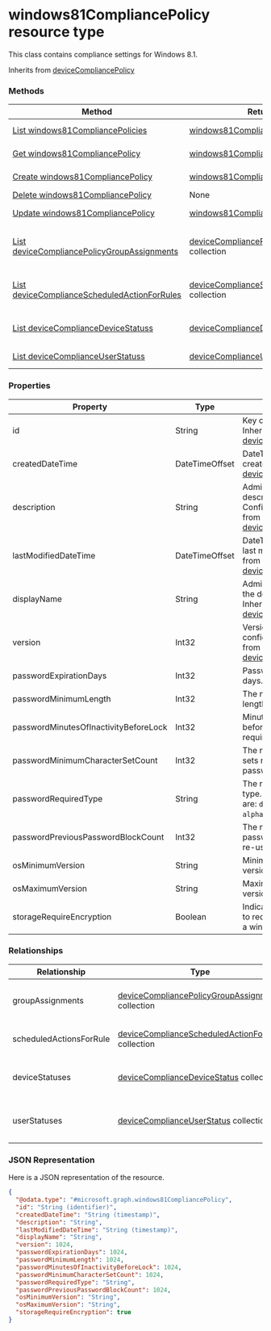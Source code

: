# windows81CompliancePolicy resource type

This class contains compliance settings for Windows 8.1.

Inherits from [deviceCompliancePolicy](deviceCompliancePolicy.md)

### Methods
|Method|Return Type|Description|
|---|---|---|
|[List windows81CompliancePolicies](../api/windows81CompliancePolicy_list.md)|[windows81CompliancePolicy](windows81CompliancePolicy.md) collection|List properties and relationships of the [windows81CompliancePolicy](../resource/windows81CompliancePolicy.md) objects.|
|[Get windows81CompliancePolicy](../api/windows81CompliancePolicy_get.md)|[windows81CompliancePolicy](windows81CompliancePolicy.md)|Read properties and relationships of the [windows81CompliancePolicy](../resource/windows81CompliancePolicy.md) object.|
|[Create windows81CompliancePolicy](../api/windows81CompliancePolicy_create.md)|[windows81CompliancePolicy](windows81CompliancePolicy.md)|Create a new [windows81CompliancePolicy](../resource/windows81CompliancePolicy.md) object.|
|[Delete windows81CompliancePolicy](../api/windows81CompliancePolicy_delete.md)|None|Deletes a [windows81CompliancePolicy](../resource/windows81CompliancePolicy.md).|
|[Update windows81CompliancePolicy](../api/windows81CompliancePolicy_update.md)|[windows81CompliancePolicy](windows81CompliancePolicy.md)|Update the properties of a [windows81CompliancePolicy](../resource/windows81CompliancePolicy.md) object.|
|[List deviceCompliancePolicyGroupAssignments](../api/windows81CompliancePolicy_list_deviceCompliancePolicyGroupAssignment.md)|[deviceCompliancePolicyGroupAssignment](deviceCompliancePolicyGroupAssignment.md) collection|Get the deviceCompliancePolicyGroupAssignments from the groupAssignments navigation property.|
|[List deviceComplianceScheduledActionForRules](../api/windows81CompliancePolicy_list_deviceComplianceScheduledActionForRule.md)|[deviceComplianceScheduledActionForRule](deviceComplianceScheduledActionForRule.md) collection|Get the deviceComplianceScheduledActionForRules from the scheduledActionsForRule navigation property.|
|[List deviceComplianceDeviceStatuss](../api/windows81CompliancePolicy_list_deviceComplianceDeviceStatus.md)|[deviceComplianceDeviceStatus](deviceComplianceDeviceStatus.md) collection|Get the deviceComplianceDeviceStatuss from the deviceStatuses navigation property.|
|[List deviceComplianceUserStatuss](../api/windows81CompliancePolicy_list_deviceComplianceUserStatus.md)|[deviceComplianceUserStatus](deviceComplianceUserStatus.md) collection|Get the deviceComplianceUserStatuss from the userStatuses navigation property.|

### Properties
|Property|Type|Description|
|---|---|---|
|id|String|Key of the entity. Inherited from [deviceCompliancePolicy](deviceCompliancePolicy.md).|
|createdDateTime|DateTimeOffset|DateTime the object was created. Inherited from [deviceCompliancePolicy](deviceCompliancePolicy.md).|
|description|String|Admin provided description of the Device Configuration. Inherited from [deviceCompliancePolicy](deviceCompliancePolicy.md).|
|lastModifiedDateTime|DateTimeOffset|DateTime the object was last modified. Inherited from [deviceCompliancePolicy](deviceCompliancePolicy.md).|
|displayName|String|Admin provided name of the device configuration. Inherited from [deviceCompliancePolicy](deviceCompliancePolicy.md).|
|version|Int32|Version of the device configuration. Inherited from [deviceCompliancePolicy](deviceCompliancePolicy.md).|
|passwordExpirationDays|Int32|Password expiration in days.|
|passwordMinimumLength|Int32|The minimum password length.|
|passwordMinutesOfInactivityBeforeLock|Int32|Minutes of inactivity before a password is required.|
|passwordMinimumCharacterSetCount|Int32|The number of character sets required in the password.|
|passwordRequiredType|String|The required password type. Possible values are: `deviceDefault`, `alphanumeric`, `numeric`.|
|passwordPreviousPasswordBlockCount|Int32|The number of previous passwords to prevent re-use of.|
|osMinimumVersion|String|Minimum Windows 8.1 version.|
|osMaximumVersion|String|Maximum Windows 8.1 version.|
|storageRequireEncryption|Boolean|Indicates whether or not to require encryption on a windows 8.1 device.|

### Relationships
|Relationship|Type|Description|
|---|---|---|
|groupAssignments|[deviceCompliancePolicyGroupAssignment](deviceCompliancePolicyGroupAssignment.md) collection|The list of group assignments for this compliance policy. Inherited from [deviceCompliancePolicy](deviceCompliancePolicy.md)|
|scheduledActionsForRule|[deviceComplianceScheduledActionForRule](deviceComplianceScheduledActionForRule.md) collection|The list of scheduled action for this rule Inherited from [deviceCompliancePolicy](deviceCompliancePolicy.md)|
|deviceStatuses|[deviceComplianceDeviceStatus](deviceComplianceDeviceStatus.md) collection|List of DeviceComplianceDeviceStatus. Inherited from [deviceCompliancePolicy](deviceCompliancePolicy.md)|
|userStatuses|[deviceComplianceUserStatus](deviceComplianceUserStatus.md) collection|List of DeviceComplianceUserStatus. Inherited from [deviceCompliancePolicy](deviceCompliancePolicy.md)|

### JSON Representation
Here is a JSON representation of the resource.
<!-- {
  "blockType": "resource",
  "keyProperty": "id",
  "@odata.type": "microsoft.graph.windows81CompliancePolicy"
}
-->
```json
{
  "@odata.type": "#microsoft.graph.windows81CompliancePolicy",
  "id": "String (identifier)",
  "createdDateTime": "String (timestamp)",
  "description": "String",
  "lastModifiedDateTime": "String (timestamp)",
  "displayName": "String",
  "version": 1024,
  "passwordExpirationDays": 1024,
  "passwordMinimumLength": 1024,
  "passwordMinutesOfInactivityBeforeLock": 1024,
  "passwordMinimumCharacterSetCount": 1024,
  "passwordRequiredType": "String",
  "passwordPreviousPasswordBlockCount": 1024,
  "osMinimumVersion": "String",
  "osMaximumVersion": "String",
  "storageRequireEncryption": true
}
```

